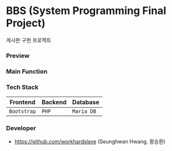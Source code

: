 # BBS (System Programming Final Project)
게시판 구현 프로젝트

### Preview

### Main Function

### Tech Stack
|Frontend       |Backend      |Database       |                   
|---------------|-------------|---------------|
|`Bootstrap`    |`PHP`        |`Maria DB`     |       

### Developer
- https://github.com/workhardslave (Seunghwan Hwang, 황승환)
